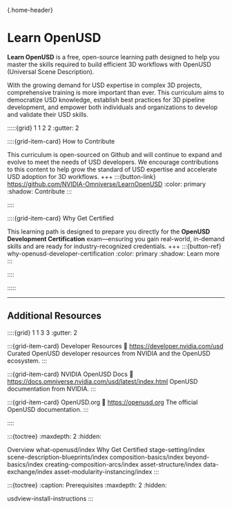 {.home-header}
# Learn OpenUSD

**Learn OpenUSD** is a free, open-source learning path designed to help you master the skills required to build efficient 3D workflows with OpenUSD (Universal Scene Description).

With the growing demand for USD expertise in complex 3D projects, comprehensive training is more important than ever. This curriculum aims to democratize USD knowledge, establish best practices for 3D pipeline development, and empower both individuals and organizations to develop and validate their USD skills.

:::::{grid} 1 1 2 2
:gutter: 2

::::{grid-item-card} How to Contribute

This curriculum is open-sourced on Github and will continue to expand and evolve to meet the needs of USD developers. We encourage contributions to this content to help grow the standard of USD expertise and accelerate USD adoption for 3D workflows.
+++
:::{button-link} https://github.com/NVIDIA-Omniverse/LearnOpenUSD
:color: primary
:shadow:
Contribute 
:::

::::

::::{grid-item-card} Why Get Certified

This learning path is designed to prepare you directly for the **OpenUSD Development Certification** exam—ensuring you gain real-world, in-demand skills and are ready for industry-recognized credentials.
+++
:::{button-ref} why-openusd-developer-certification
:color: primary
:shadow:
Learn more
:::

::::

:::::

---

## Additional Resources

::::{grid} 1 1 3 3
:gutter: 2

:::{grid-item-card} Developer Resources
:link: https://developer.nvidia.com/usd
Curated OpenUSD developer resources from NVIDIA and the OpenUSD ecosystem.
:::

:::{grid-item-card} NVIDIA OpenUSD Docs
:link: https://docs.omniverse.nvidia.com/usd/latest/index.html
OpenUSD documentation from NVIDIA.
:::

:::{grid-item-card} OpenUSD.org 
:link: https://openusd.org
The official OpenUSD documentation.
:::

::::

:::{toctree}
:maxdepth: 2
:hidden:

Overview <self>
what-openusd/index
Why Get Certified <why-openusd-developer-certification>
stage-setting/index
scene-description-blueprints/index
composition-basics/index
beyond-basics/index
creating-composition-arcs/index
asset-structure/index
data-exchange/index
asset-modularity-instancing/index
:::

:::{toctree}
:caption: Prerequisites
:maxdepth: 2
:hidden:

usdview-install-instructions
:::